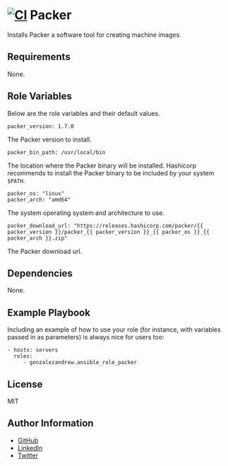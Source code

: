 [![CI](https://github.com/GonzalezAndrew/ansible-role-packer/actions/workflows/ci.yml/badge.svg)](https://github.com/GonzalezAndrew/ansible-role-packer/actions/workflows/ci.yml)
Packer
=========

Installs Packer a software tool for creating machine images.

Requirements
------------

None.

Role Variables
--------------

Below are the role variables and their default values.
```
packer_version: 1.7.0
```
The Packer version to install.
```
packer_bin_path: /usr/local/bin
```
The location where the Packer binary will be installed. Hashicorp recommends to install the Packer binary to be included by your system `$PATH`.
```
packer_os: "linux"
packer_arch: "amd64"
```
The system operating system and architecture to use.
```
packer_download_url: "https://releases.hashicorp.com/packer/{{ packer_version }}/packer_{{ packer_version }}_{{ packer_os }}_{{ packer_arch }}.zip"
```
The Packer download url.

Dependencies
------------

None.

Example Playbook
----------------

Including an example of how to use your role (for instance, with variables passed in as parameters) is always nice for users too:

    - hosts: servers
      roles:
         - gonzalezandrew.ansible_role_packer

License
-------

MIT

Author Information
------------------

- [GitHub](https://github.com/GonzalezAndrew)
- [LinkedIn](https://www.linkedin.com/in/-andrew-gonzalez/)
- [Twitter](https://twitter.com/_GonzalezAndrew)
